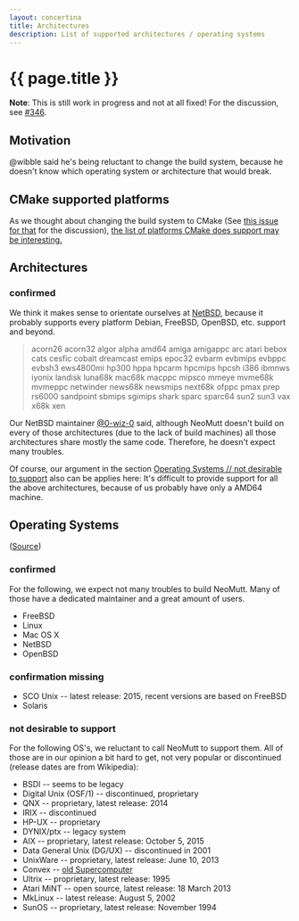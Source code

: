 ```yaml
---
layout: concertina
title: Architectures
description: List of supported architectures / operating systems
---
```


# {{ page.title }}

**Note**: This is still work in progress and not at all fixed! For the
discussion, see [#346](https://github.com/neomutt/neomutt/issues/436).

## Motivation

@wibble said he's being reluctant to change the
build system, because he doesn't know which operating system or architecture
that would break.

## CMake supported platforms

As we thought about changing the build system to CMake (See
[this issue for that](https://github.com/neomutt/neomutt/issues/321) for the
discussion),
[the list of platforms CMake does support may be interesting.](https://gitlab.kitware.com/cmake/cmake/tree/master/Modules/Platform)

## Architectures

### confirmed

We think it makes sense to orientate ourselves at
[NetBSD](https://netbsd.org/releases/formal-7/NetBSD-7.0.2.html#system-families),
because it probably supports every platform Debian, FreeBSD, OpenBSD, etc.
support and beyond.

> acorn26 acorn32 algor alpha amd64 amiga amigappc arc atari bebox cats cesfic
> cobalt dreamcast emips epoc32 evbarm evbmips evbppc evbsh3 ews4800mi hp300
> hppa hpcarm hpcmips hpcsh i386 ibmnws iyonix landisk luna68k mac68k macppc
> mipsco mmeye mvme68k mvmeppc netwinder news68k newsmips next68k ofppc pmax
> prep rs6000 sandpoint sbmips sgimips shark sparc sparc64 sun2 sun3 vax x68k
> xen

Our NetBSD maintainer
[@0-wiz-0](https://github.com/neomutt/neomutt/issues/436#issuecomment-282689847)
said, although NeoMutt doesn't build on every of those architectures (due to
the lack of build machines) all those architectures share mostly the same code.
Therefore, he doesn't expect many troubles.

Of course, our argument in the section
[Operating Systems // not desirable to support](#not-desirable-to-support) also
can be applies here: It's difficult to provide support for all the above
architectures, because of us probably have only a AMD64 machine.

## Operating Systems

([Source](https://github.com/neomutt/neomutt/blob/135b1bfa9bd10336b93a25bdaf6112dc4c77df46/INSTALL#L7-L27))

### confirmed

For the following, we expect not many troubles to build NeoMutt. Many of those
have a dedicated maintainer and a great amount of users.

* FreeBSD
* Linux
* Mac OS X
* NetBSD
* OpenBSD

### confirmation missing

* SCO Unix -- latest release: 2015, recent versions are based on FreeBSD
* Solaris

### not desirable to support

For the following OS's, we reluctant to call NeoMutt to support them. All of
those are in our opinion a bit hard to get, not very popular or discontinued
(release dates are from Wikipedia):

* BSDI -- seems to be legacy
* Digital Unix (OSF/1) -- discontinued, proprietary
* QNX -- proprietary, latest release: 2014
* IRIX -- discontinued
* HP-UX -- proprietary
* DYNIX/ptx -- legacy system
* AIX -- proprietary, latest release: October 5, 2015
* Data General Unix (DG/UX) -- discontinued in 2001
* UnixWare -- proprietary, latest release: June 10, 2013
* Convex -- [old Supercomputer](https://en.wikipedia.org/wiki/Convex_Computer)
* Ultrix -- proprietary, latest release: 1995
* Atari MiNT -- open source, latest release: 18 March 2013
* MkLinux -- latest release: August 5, 2002
* SunOS -- proprietary, latest release: November 1994

